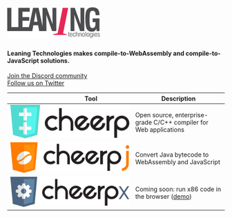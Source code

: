 # ![Leaning Technologies](/profile/company-logotype.svg)

#### Leaning Technologies makes compile-to-WebAssembly and compile-to-JavaScript solutions.

[Join the Discord community](https://discord.gg/qBMHpK9Kqv)  
[Follow us on Twitter](https://twitter.com/leaningtech)

| 　　　　　　　Tool 　　　　　　                           | Description                                                      |
|:----------------------------------------------------:| ----------------------------------------------------------------- |
| [![Cheerp](/profile/cheerp-logotype.svg)][cheerp]    | Open source, enterprise-grade C/C++ compiler for Web applications |
| [![CheerpJ](/profile/cheerpj-logotype.svg)][cheerpj] | Convert Java bytecode to WebAssembly and JavaScript               |
| [![CheerpX](/profile/cheerpx-logotype.svg)][webvm]   | Coming soon: run x86 code in the browser ([demo][webvm])          |

[cheerp]: https://github.com/leaningtech/cheerp-meta
[cheerpj]: https://github.com/leaningtech/cheerpj-meta
[webvm]: https://github.com/leaningtech/webvm
